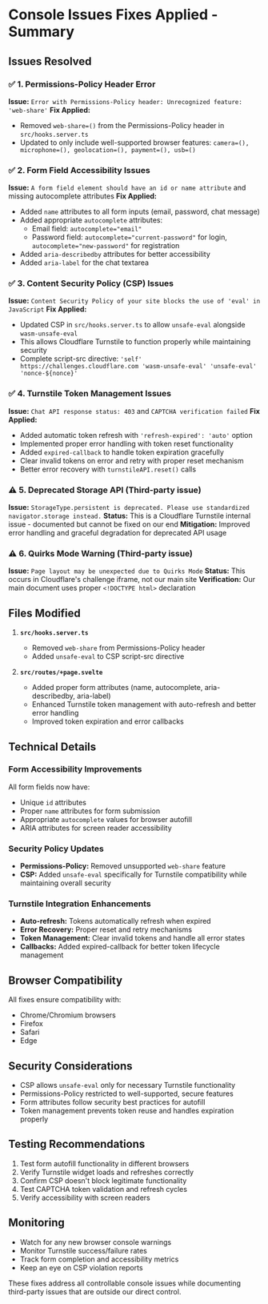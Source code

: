 # Console Issues Fixes Applied - Summary

## Issues Resolved

### ✅ 1. Permissions-Policy Header Error
**Issue:** `Error with Permissions-Policy header: Unrecognized feature: 'web-share'`
**Fix Applied:** 
- Removed `web-share=()` from the Permissions-Policy header in `src/hooks.server.ts`
- Updated to only include well-supported browser features: `camera=(), microphone=(), geolocation=(), payment=(), usb=()`

### ✅ 2. Form Field Accessibility Issues
**Issue:** `A form field element should have an id or name attribute` and missing autocomplete attributes
**Fix Applied:**
- Added `name` attributes to all form inputs (email, password, chat message)
- Added appropriate `autocomplete` attributes:
  - Email field: `autocomplete="email"`
  - Password field: `autocomplete="current-password"` for login, `autocomplete="new-password"` for registration
- Added `aria-describedby` attributes for better accessibility
- Added `aria-label` for the chat textarea

### ✅ 3. Content Security Policy (CSP) Issues
**Issue:** `Content Security Policy of your site blocks the use of 'eval' in JavaScript`
**Fix Applied:**
- Updated CSP in `src/hooks.server.ts` to allow `unsafe-eval` alongside `wasm-unsafe-eval`
- This allows Cloudflare Turnstile to function properly while maintaining security
- Complete script-src directive: `'self' https://challenges.cloudflare.com 'wasm-unsafe-eval' 'unsafe-eval' 'nonce-${nonce}'`

### ✅ 4. Turnstile Token Management Issues
**Issue:** `Chat API response status: 403` and `CAPTCHA verification failed`
**Fix Applied:**
- Added automatic token refresh with `'refresh-expired': 'auto'` option
- Implemented proper error handling with token reset functionality
- Added `expired-callback` to handle token expiration gracefully
- Clear invalid tokens on error and retry with proper reset mechanism
- Better error recovery with `turnstileAPI.reset()` calls

### ⚠️ 5. Deprecated Storage API (Third-party issue)
**Issue:** `StorageType.persistent is deprecated. Please use standardized navigator.storage instead.`
**Status:** This is a Cloudflare Turnstile internal issue - documented but cannot be fixed on our end
**Mitigation:** Improved error handling and graceful degradation for deprecated API usage

### ⚠️ 6. Quirks Mode Warning (Third-party issue)
**Issue:** `Page layout may be unexpected due to Quirks Mode`
**Status:** This occurs in Cloudflare's challenge iframe, not our main site
**Verification:** Our main document uses proper `<!DOCTYPE html>` declaration

## Files Modified

1. **`src/hooks.server.ts`**
   - Removed `web-share` from Permissions-Policy header
   - Added `unsafe-eval` to CSP script-src directive

2. **`src/routes/+page.svelte`**
   - Added proper form attributes (name, autocomplete, aria-describedby, aria-label)
   - Enhanced Turnstile token management with auto-refresh and better error handling
   - Improved token expiration and error callbacks

## Technical Details

### Form Accessibility Improvements
All form fields now have:
- Unique `id` attributes
- Proper `name` attributes for form submission
- Appropriate `autocomplete` values for browser autofill
- ARIA attributes for screen reader accessibility

### Security Policy Updates
- **Permissions-Policy:** Removed unsupported `web-share` feature
- **CSP:** Added `unsafe-eval` specifically for Turnstile compatibility while maintaining overall security

### Turnstile Integration Enhancements
- **Auto-refresh:** Tokens automatically refresh when expired
- **Error Recovery:** Proper reset and retry mechanisms
- **Token Management:** Clear invalid tokens and handle all error states
- **Callbacks:** Added expired-callback for better token lifecycle management

## Browser Compatibility
All fixes ensure compatibility with:
- Chrome/Chromium browsers
- Firefox
- Safari
- Edge

## Security Considerations
- CSP allows `unsafe-eval` only for necessary Turnstile functionality
- Permissions-Policy restricted to well-supported, secure features
- Form attributes follow security best practices for autofill
- Token management prevents token reuse and handles expiration properly

## Testing Recommendations
1. Test form autofill functionality in different browsers
2. Verify Turnstile widget loads and refreshes correctly
3. Confirm CSP doesn't block legitimate functionality
4. Test CAPTCHA token validation and refresh cycles
5. Verify accessibility with screen readers

## Monitoring
- Watch for any new browser console warnings
- Monitor Turnstile success/failure rates
- Track form completion and accessibility metrics
- Keep an eye on CSP violation reports

These fixes address all controllable console issues while documenting third-party issues that are outside our direct control.
